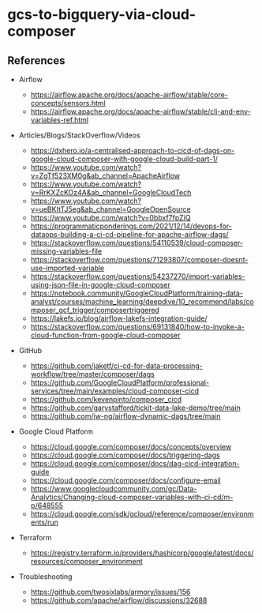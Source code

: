 # gcs-to-bigquery-via-cloud-composer

## References

- Airflow

  - https://airflow.apache.org/docs/apache-airflow/stable/core-concepts/sensors.html
  - https://airflow.apache.org/docs/apache-airflow/stable/cli-and-env-variables-ref.html

- Articles/Blogs/StackOverflow/Videos

  - https://dxhero.io/a-centralised-approach-to-cicd-of-dags-on-google-cloud-composer-with-google-cloud-build-part-1/
  - https://www.youtube.com/watch?v=ZgTf523XM0g&ab_channel=ApacheAirflow
  - https://www.youtube.com/watch?v=RrKXZcKOz4A&ab_channel=GoogleCloudTech
  - https://www.youtube.com/watch?v=ueBKItTJ5eg&ab_channel=GoogleOpenSource
  - https://www.youtube.com/watch?v=0bbxf7fpZiQ
  - https://programmaticponderings.com/2021/12/14/devops-for-dataops-building-a-ci-cd-pipeline-for-apache-airflow-dags/
  - https://stackoverflow.com/questions/54110539/cloud-composer-missing-variables-file
  - https://stackoverflow.com/questions/71293807/composer-doesnt-use-imported-variable
  - https://stackoverflow.com/questions/54237270/import-variables-using-json-file-in-google-cloud-composer
  - https://notebook.community/GoogleCloudPlatform/training-data-analyst/courses/machine_learning/deepdive/10_recommend/labs/composer_gcf_trigger/composertriggered
  - https://lakefs.io/blog/airflow-lakefs-integration-guide/
  - https://stackoverflow.com/questions/69131840/how-to-invoke-a-cloud-function-from-google-cloud-composer

- GitHub

  - https://github.com/jaketf/ci-cd-for-data-processing-workflow/tree/master/composer/dags
  - https://github.com/GoogleCloudPlatform/professional-services/tree/main/examples/cloud-composer-cicd
  - https://github.com/kevenpinto/composer_cicd
  - https://github.com/garystafford/tickit-data-lake-demo/tree/main
  - https://github.com/jw-ng/airflow-dynamic-dags/tree/main

- Google Cloud Platform

  - https://cloud.google.com/composer/docs/concepts/overview
  - https://cloud.google.com/composer/docs/triggering-dags
  - https://cloud.google.com/composer/docs/dag-cicd-integration-guide
  - https://cloud.google.com/composer/docs/configure-email
  - https://www.googlecloudcommunity.com/gc/Data-Analytics/Changing-cloud-composer-variables-with-ci-cd/m-p/648555
  - https://cloud.google.com/sdk/gcloud/reference/composer/environments/run

- Terraform

  - https://registry.terraform.io/providers/hashicorp/google/latest/docs/resources/composer_environment

- Troubleshooting

  - https://github.com/twosixlabs/armory/issues/156
  - https://github.com/apache/airflow/discussions/32688
